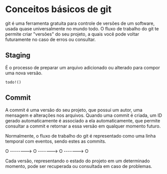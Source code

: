 # Conceitos básicos de git

git é uma ferramenta gratuita para controle de versões de um software, usada quase universalmente no mundo todo.
O fluxo de trabalho do git te permite criar "versões" do seu projeto, a quais você pode voltar futuramente no caso de erros ou consultar.

## Staging

É o processo de preparar um arquivo adicionado ou alterado para compor uma nova versão.

`todo!()`


## Commit

A commit é uma versão do seu projeto, que possui um autor, uma mensagem e alterações nos arquivos.
Quando uma commit é criada, um ID gerado automaticamente é associado a ela automaticamente, que permite consultar a commit e retornar a essa versão em qualquer momento futuro.

Normalmente, o fluxo de trabalho do git é representado como uma linha temporal com eventos, sendo estes as commits.

O --------> O -------> O -------> O

Cada versão, representando o estado do projeto em um determinado momento, pode ser recuperada ou consultada em caso de problemas.
